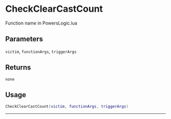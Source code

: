 # CheckClearCastCount
Function name in PowersLogic.lua
## Parameters
`victim`, `functionArgs`, `triggerArgs`
## Returns
`none`
## Usage
```lua
CheckClearCastCount(victim, functionArgs, triggerArgs)
```
---
